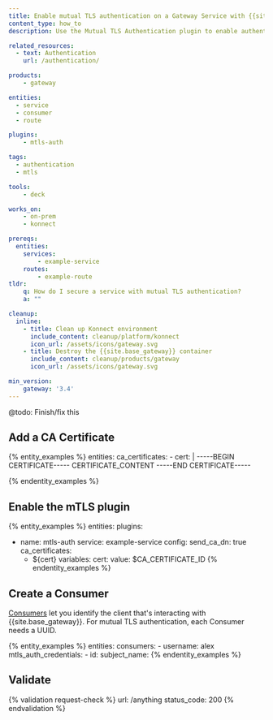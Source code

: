 ```yaml
---
title: Enable mutual TLS authentication on a Gateway Service with {{site.base_gateway}}
content_type: how_to
description: Use the Mutual TLS Authentication plugin to enable authentication on a Service.

related_resources:
  - text: Authentication
    url: /authentication/

products:
    - gateway

entities: 
  - service
  - consumer
  - route

plugins:
    - mtls-auth

tags:
  - authentication
  - mtls

tools:
    - deck

works_on:
    - on-prem
    - konnect

prereqs:
  entities:
    services:
        - example-service
    routes:
        - example-route
tldr:
    q: How do I secure a service with mutual TLS authentication?
    a: ""

cleanup:
  inline:
    - title: Clean up Konnect environment
      include_content: cleanup/platform/konnect
      icon_url: /assets/icons/gateway.svg
    - title: Destroy the {{site.base_gateway}} container
      include_content: cleanup/products/gateway
      icon_url: /assets/icons/gateway.svg

min_version:
    gateway: '3.4'
---
```


@todo: Finish/fix this

## Add a CA Certificate
{% entity_examples %}
entities:
  ca_certificates:
    - cert: |
        -----BEGIN CERTIFICATE-----
        CERTIFICATE_CONTENT
        -----END CERTIFICATE-----

{% endentity_examples %}

## Enable the mTLS plugin

{% entity_examples %}
entities:
  plugins:
  - name: mtls-auth
    service: example-service
    config:
      send_ca_dn: true
      ca_certificates:
      - ${cert}
variables:
  cert:
    value: $CA_CERTIFICATE_ID
{% endentity_examples %}

## Create a Consumer

[Consumers](/gateway/entities/consumer/) let you identify the client that's interacting with {{site.base_gateway}}. For mutual TLS authentication, each Consumer needs a UUID.

{% entity_examples %}
entities:
  consumers:
    - username: alex
      mtls_auth_credentials:
        - id:
          subject_name:
{% endentity_examples %}

## Validate

{% validation request-check %}
url: /anything
status_code: 200
{% endvalidation %}
